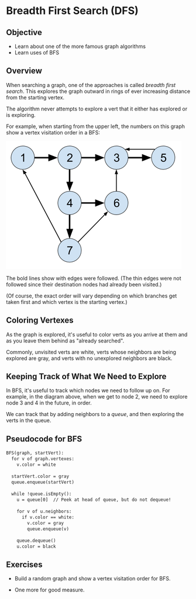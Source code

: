 # Breadth First Search (DFS)

## Objective

* Learn about one of the more famous graph algorithms
* Learn uses of BFS

## Overview

When searching a graph, one of the approaches is called _breadth first
search_. This explores the graph outward in rings of ever increasing
distance from the starting vertex. 

The algorithm never attempts to explore a vert that it either has
explored or is exploring.

For example, when starting from the upper left, the numbers on this
graph show a vertex visitation order in a BFS:

![BFS visit order](img/bfs-visit-order.png)

The bold lines show with edges were followed. (The thin edges were not
followed since their destination nodes had already been visited.)

(Of course, the exact order will vary depending on which branches get
taken first and which vertex is the starting vertex.)

## Coloring Vertexes

As the graph is explored, it's useful to color verts as you arrive at
them and as you leave them behind as "already searched".

Commonly, unvisited verts are white, verts whose neighbors are being
explored are gray, and verts with no unexplored neighbors are black.


## Keeping Track of What We Need to Explore

In BFS, it's useful to track which nodes we need to follow up on. For
example, in the diagram above, when we get to node 2, we need to explore
node 3 and 4 in the future, in order.

We can track that by adding neighbors to a _queue_, and then exploring
the verts in the queue.


## Pseudocode for BFS

```pseudocode
BFS(graph, startVert):
  for v of graph.vertexes:
    v.color = white

  startVert.color = gray
  queue.enqueue(startVert)

  while !queue.isEmpty():
    u = queue[0]  // Peek at head of queue, but do not dequeue!

    for v of u.neighbors:
      if v.color == white:
        v.color = gray
        queue.enqueue(v)
    
    queue.dequeue()
    u.color = black
```

## Exercises

* Build a random graph and show a vertex visitation order for BFS.

* One more for good measure.
